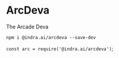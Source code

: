 # ArcDeva

The Arcade Deva

`npm i @indra.ai/arcdeva --save-dev`

`const arc = require('@indra.ai/arcdeva')`;
